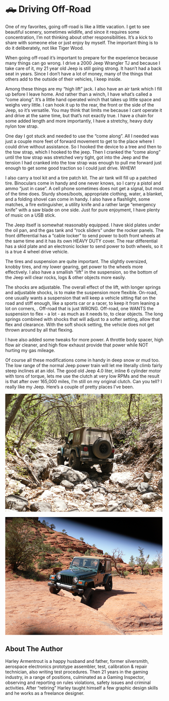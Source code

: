 # 🛻 Driving Off-Road

One of my favorites, going off-road is like a little vacation. I get to see beautiful scenery,
sometimes wildlife, and since it requires some concentration, I’m not thinking about other
responsibilities. It’s a kick to share with someone else or just enjoy by myself. The important
thing is to do it deliberately, not like Tiger Wood.

When going off-road it’s important to prepare for the experience because many things can go
wrong. I drive a 2000 Jeep Wrangler TJ and because I take care of it, my 21 year old Jeep is
still going strong. It hasn’t had a back seat in years. Since I don’t have a lot of money, many of
the things that others add to the outside of their vehicles, I keep inside.

Among these things are my “high lift” jack. I also have an air tank which I fill up before I leave
home. And rather than a winch, I have what’s called a “come along”. It’s a little hand
operated winch that takes up little space and weighs very little. I can hook it up to the rear,
the front or the side of the Jeep, so it’s versatile. You may think that limits me because I cant
operate it and drive at the same time, but that’s not exactly true. I have a chain for some
added length and more importantly, I have a stretchy, heavy duty nylon tow strap.

One day I got stuck and needed to use the “come along”. All I needed was just a couple more
feet of forward movement to get to the place where I could drive without assistance. So I
hooked the device to a tree and then to the tow strap, which I hooked to the jeep. Then I
cranked the “come along” until the tow strap was stretched very tight, got into the Jeep and
the tension I had cranked into the tow strap was enough to pull me forward just enough to get
some good traction so I could just drive. WHEW!

I also carry a tool kit and a tire patch kit. The air tank will fill up a patched tire. Binoculars
come in handy and one never knows, so I carry a pistol and ammo “just in case”. A cell phone
sometimes does not get a signal, but most of the time does. Sturdy shoes/boots, appropriate
clothing, water, a blanket, and a folding shovel can come in handy. I also have a flashlight,
some matches, a fire extinguisher, a utility knife and a rather large “emergency knife” with a
saw blade on one side. Just for pure enjoyment, I have plenty of music on a USB stick.

The Jeep itself is somewhat reasonably equipped. I have skid plates under the oil pan, and the
gas tank and “rock sliders” under the rocker panels. The front differential has a “cable locker”
to send power to both front wheels at the same time and it has its own HEAVY DUTY cover.
The rear differential has a skid plate and an electronic locker to send power to both wheels, so
it is a true 4 wheel drive vehicle.

The tires and suspension are quite important. The slightly oversized, knobby tires, and my
lower gearing, get power to the wheels more effectively. I also have a smallish “lift” in the
suspension, so the bottom of the Jeep will clear rocks, logs & other objects more easily.

The shocks are adjustable. The overall effect of the lift, with longer springs and adjustable
shocks, is to make the suspension more flexible. On-road, one usually wants a suspension that
will keep a vehicle sitting flat on the road and stiff enough, like a sports car or a racer, to keep
it from leaning a lot on corners, . Off-road that is just WRONG. Off-road, one WANTS the
suspension to flex - a lot - as much as it needs to, to clear objects. The long springs combined
with shocks that will adjust to a softer setting, allow that flex and clearance. With the soft
shock setting, the vehicle does not get thrown around by all that flexing.

I have also added some tweaks for more power. A throttle body spacer, high flow air cleaner,
and high flow exhaust provide that power while NOT hurting my gas mileage.

Of course all these modifications come in handy in deep snow or mud too. The low range of
the normal Jeep power train will let me literally climb fairly steep inclines at an idol. The good
old Jeep 4.0 liter, inline 6 cylinder motor with tons of torque, lets me use the clutch at very low
RPMs and the result is that after over 165,000 miles, I’m still on my original clutch.
Can you tell? I really like my Jeep. Here’s a couple of pretty places I’ve been.

![Driving off road 1](_static/images/driving-1.png)

![Driving off road 2](_static/images/driving-2.png)

## About The Author

Harley Armentrout is a happy husband and father, former silversmith, aerospace electronics
prototype assembler, test, calibration & repair technician, also writing test procedures. Then
21 years in the gaming industry, in a range of positions, culminated as a Gaming Inspector,
observing and reporting on rules violations, safety issues and criminal activities. After
“retiring” Harley taught himself a few graphic design skills and he works as a freelance
designer.
